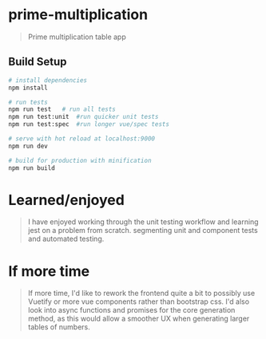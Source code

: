 # prime-multiplication

> Prime multiplication table app

## Build Setup

``` bash
# install dependencies
npm install

# run tests
npm run test   # run all tests
npm run test:unit  #run quicker unit tests
npm run test:spec  #run longer vue/spec tests

# serve with hot reload at localhost:9000
npm run dev

# build for production with minification
npm run build

```

# Learned/enjoyed

> I have enjoyed working through the unit testing workflow and learning jest on a problem from scratch. segmenting unit and component tests and automated testing.  

# If more time

> If more time, I'd like to rework the frontend quite a bit to possibly use Vuetify or more vue components rather than bootstrap css.   I'd also look into async functions and promises for the core generation method, as this would allow a smoother UX when generating larger tables of numbers.
